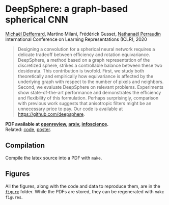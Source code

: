 # DeepSphere: a graph-based spherical CNN

[Michaël Defferrard][mdeff], Martino Milani, Frédérick Gusset, [Nathanaël Perraudin][nath]\
International Conference on Learning Representations (ICLR), 2020

[nath]: https://perraudin.info
[mdeff]: https://deff.ch

> Designing a convolution for a spherical neural network requires a delicate tradeoff between efficiency and rotation equivariance.
> DeepSphere, a method based on a graph representation of the discretized sphere, strikes a controllable balance between these two desiderata.
> This contribution is twofold.
> First, we study both theoretically and empirically how equivariance is affected by the underlying graph with respect to the number of pixels and neighbors.
> Second, we evaluate DeepSphere on relevant problems.
> Experiments show state-of-the-art performance and demonstrates the efficiency and flexibility of this formulation.
> Perhaps surprisingly, comparison with previous work suggests that anisotropic filters might be an unnecessary price to pay.
> Our code is available at https://github.com/deepsphere.

**PDF available at [openreview], [arxiv], [infoscience].**\
Related: [code], [poster].

[openreview]: https://openreview.net/forum?id=B1e3OlStPB
[arxiv]: https://arxiv.org
[infoscience]: https://infoscience.epfl.ch
[code]: https://github.com/deepsphere
[poster]: https://doi.org/10.5281/zenodo

## Compilation

Compile the latex source into a PDF with `make`.

## Figures

All the figures, along with the code and data to reproduce them, are in the [`figure`](figures/) folder.
While the PDFs are stored, they can be regenerated with `make figures`.
